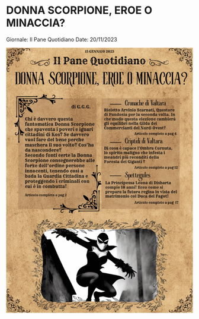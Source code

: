# DONNA SCORPIONE, EROE O MINACCIA?

Giornale: Il Pane Quotidiano
Date: 20/11/2023

![WhatsApp Image 2023-11-20 at 14.13.30.jpeg](DONNA%20SCORPIONE,%20EROE%20O%20MINACCIA%204e13bd033ee34ccdba9eaacfa1eb5915/WhatsApp_Image_2023-11-20_at_14.13.30.jpeg)